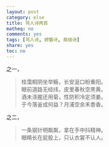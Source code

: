 ```yaml
---
layout: post
category: else
title: 骂人诗两首
matheq: no
comments: yes
tags: [骂人诗, 螃蟹诗, 裁缝诗]
share: yes
toc: no
---
```


之一，

> 桂霭桐阴坐举觞，长安涎口盼重阳。  
> 眼前道路无经纬，皮里春秋空黑黄。  
> 酒未涤腥还用菊，性防积冷定须姜。  
> 于今落釜成何益？月浦空余禾黍香。

之二，

> 一条钢针明粼粼，拿在手中抖精神。  
> 眼睛长在屁股上，只认衣裳不认人。

